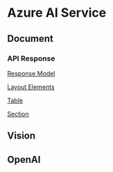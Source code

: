 # Azure AI Service

## Document

### API Response

[Response Model](https://learn.microsoft.com/en-us/azure/ai-services/document-intelligence/concept-analyze-document-response?view=doc-intel-4.0.0#analyze-response)

[Layout Elements](https://learn.microsoft.com/en-us/azure/ai-services/document-intelligence/concept-analyze-document-response?view=doc-intel-4.0.0#layout-elements)

[Table](https://learn.microsoft.com/en-us/azure/ai-services/document-intelligence/concept-analyze-document-response?view=doc-intel-4.0.0#table)

[Section](https://learn.microsoft.com/en-us/azure/ai-services/document-intelligence/concept-analyze-document-response?view=doc-intel-4.0.0#sections)

## Vision

## OpenAI
